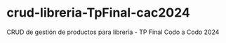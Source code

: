 # crud-libreria-TpFinal-cac2024
CRUD de gestión de productos para librería - TP Final Codo a Codo 2024

